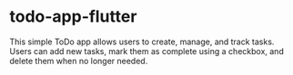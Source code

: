 # todo-app-flutter
 This simple ToDo app allows users to create, manage, and track tasks. Users can add new tasks, mark them as complete using a checkbox, and delete them when no longer needed.
